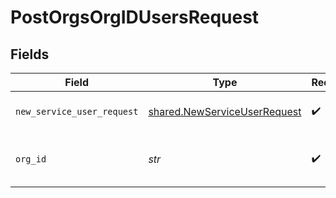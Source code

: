 # PostOrgsOrgIDUsersRequest


## Fields

| Field                                                                        | Type                                                                         | Required                                                                     | Description                                                                  |
| ---------------------------------------------------------------------------- | ---------------------------------------------------------------------------- | ---------------------------------------------------------------------------- | ---------------------------------------------------------------------------- |
| `new_service_user_request`                                                   | [shared.NewServiceUserRequest](../../models/shared/newserviceuserrequest.md) | :heavy_check_mark:                                                           | The user ID and the role<br/><br/>                                           |
| `org_id`                                                                     | *str*                                                                        | :heavy_check_mark:                                                           | The Organization ID.<br/><br/>                                               |